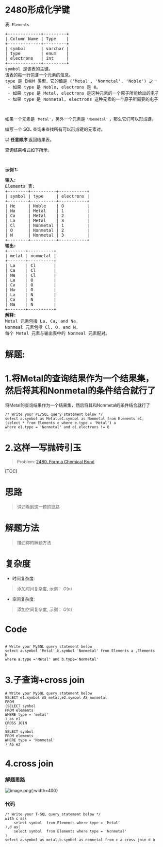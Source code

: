 # 2480形成化学键
<p>表: <code>Elements</code></p>

<pre>
+-------------+---------+
| Column Name | Type    |
+-------------+---------+
| symbol      | varchar |
| type        | enum    |
| electrons   | int     |
+-------------+---------+
symbol 是该表的主键。
该表的每一行包含一个元素的信息。
type 是 ENUM&nbsp;类型，它的值是 ('Metal', 'Nonmetal', 'Noble') 之一
 - 如果 type 是 Noble, electrons 是 0。
 - 如果 type 是 Metal, electrons 是这种元素的一个原子所能给出的电子数。
 - 如果 type 是 Nonmetal, electrons 这种元素的一个原子所需要的电子数。
</pre>

<p>&nbsp;</p>

<p>如果一个元素是&nbsp;<code>'Metal'</code>，另外一个元素是&nbsp;<code>'Nonmetal'</code>&nbsp;，那么它们可以形成键。</p>

<p>编写一个 SQL 查询来查找所有可以形成键的元素对。</p>

<p data-group="1-1">以&nbsp;<strong>任意顺序&nbsp;</strong>返回结果表。</p>

<p>查询结果格式如下所示。</p>

<p>&nbsp;</p>

<p><strong>示例 1:</strong></p>

<pre>
<strong>输入:</strong> 
Elements 表:
+--------+----------+-----------+
| symbol | type     | electrons |
+--------+----------+-----------+
| He     | Noble    | 0         |
| Na     | Metal    | 1         |
| Ca     | Metal    | 2         |
| La     | Metal    | 3         |
| Cl     | Nonmetal | 1         |
| O      | Nonmetal | 2         |
| N      | Nonmetal | 3         |
+--------+----------+-----------+
<strong>输出:</strong> 
+-------+----------+
| metal | nonmetal |
+-------+----------+
| La    | Cl       |
| Ca    | Cl       |
| Na    | Cl       |
| La    | O        |
| Ca    | O        |
| Na    | O        |
| La    | N        |
| Ca    | N        |
| Na    | N        |
+-------+----------+
<strong>解释:</strong> 
Metal 元素包括 La, Ca, and Na.
Nonmeal 元素包括 Cl, O, and N.
每个 Metal 元素与输出表中的 Nonmeal 元素配对。</pre>
































# 解题:
# 1.将Metal的查询结果作为一个结果集，然后将其和Nonmetal的条件结合就行了
将Metal的查询结果作为一个结果集，然后将其和Nonmetal的条件结合就行了
```
/* Write your PL/SQL query statement below */
select a.symbol as Metal,e1.symbol as Nonmetal from Elements e1,
(select * from Elements e where e.type = 'Metal') a
where e1.type = 'Nonmetal' and e1.electrons != 0
```
# 2.这样一写抛砖引玉
> Problem: [2480. Form a Chemical Bond](https://leetcode.cn/problems/form-a-chemical-bond/description/)

[TOC]

# 思路
> 讲述看到这一题的思路

# 解题方法
> 描述你的解题方法

# 复杂度
- 时间复杂度: 
> 添加时间复杂度, 示例： $O(n)$

- 空间复杂度: 
> 添加空间复杂度, 示例： $O(n)$

# Code
```MySQL []

# Write your MySQL query statement below
select a.symbol 'Metal',b.symbol 'Nonmetal' from Elements a ,Elements b  
where a.type ='Metal' and b.type='Nonmetal'
```

# 3.子查询+cross join
```
# Write your MySQL query statement below
SELECT e1.symbol AS metal,e2.symbol AS nonmetal
FROM
(SELECT symbol
FROM elements
WHERE type = 'metal'
) as e1
CROSS JOIN
(
SELECT symbol
FROM elements
WHERE type = 'Nonmetal'
) AS e2
```

# 4.cross join 
### 解题思路
![image.png](https://pic.leetcode.cn/1672815126-xecsCG-image.png){:width=400}


### 代码

```mssql
/* Write your T-SQL query statement below */
with c as(
    select symbol  from Elements where type = 'Metal'
),d as(
    select symbol  from Elements where type = 'Nonmetal'
)
select a.symbol as metal,b.symbol as nonmetal from c a cross join d b
```
